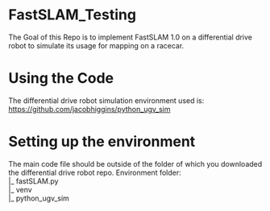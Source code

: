# FastSLAM_Testing
The Goal of this Repo is to implement FastSLAM 1.0 on a differential drive robot to simulate its usage for mapping on a racecar.

# Using the Code
The differential drive robot simulation environment used is: https://github.com/jacobhiggins/python_ugv_sim

# Setting up the environment
The main code file should be outside of the folder of which you downloaded the differential drive robot repo. 
Environment folder: <br />
|_ fastSLAM.py <br />
|_ venv <br />
|_ python_ugv_sim <br />
